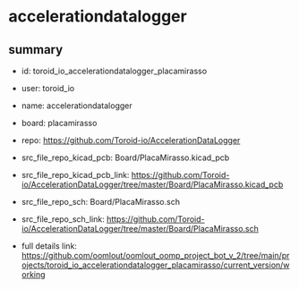 # accelerationdatalogger
 
## summary 
* id: toroid_io_accelerationdatalogger_placamirasso
* user: toroid_io
* name: accelerationdatalogger
* board: placamirasso
* repo: https://github.com/Toroid-io/AccelerationDataLogger
* src_file_repo_kicad_pcb: Board/PlacaMirasso.kicad_pcb
* src_file_repo_kicad_pcb_link: https://github.com/Toroid-io/AccelerationDataLogger/tree/master/Board/PlacaMirasso.kicad_pcb


* src_file_repo_sch: Board/PlacaMirasso.sch
* src_file_repo_sch_link: https://github.com/Toroid-io/AccelerationDataLogger/tree/master/Board/PlacaMirasso.sch
* full details link: https://github.com/oomlout/oomlout_oomp_project_bot_v_2/tree/main/projects/toroid_io_accelerationdatalogger_placamirasso/current_version/working  







